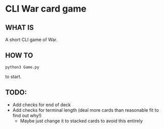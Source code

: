 # CLI War card game
## WHAT IS
A short CLI game of War.

## HOW TO
```
python3 Game.py
```
to start.

## TODO:
- Add checks for end of deck
- Add checks for terminal length (deal more cards than reasonable fit to find out why!)
  - Maybe just change it to stacked cards to avoid this entirely